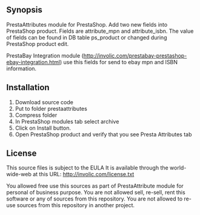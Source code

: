 ## Synopsis

PrestaAttributes module for PrestaShop. Add two new fields into PrestaShop product. Fields are attribute_mpn and attribute_isbn.
The value of fields can be found in DB table ps_product or changed during PrestaShop product edit.

PrestaBay Integration module (http://involic.com/prestabay-prestashop-ebay-integration.html) use this fields for send to ebay mpn and ISBN information.

## Installation

1) Download source code
2) Put to folder prestaattributes
3) Compress folder
4) In PrestaShop modules tab select archive 
5) Click on Install button.
6) Open PrestaShop product and verify that you see Presta Attributes tab

## License

This source files is subject to the EULA
It is available through the world-wide-web at this URL:
http://involic.com/license.txt

You allowed free use this sources as part of PrestaAttribute module for personal of business purpose.
You are not allowed sell, re-sell, rent this software or any of sources from this repository. 
You are not allowed to re-use sources from this repository in another project. 

